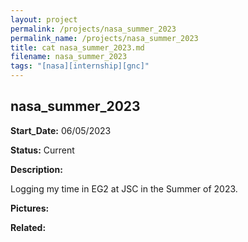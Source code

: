 ```yaml
---
layout: project
permalink: /projects/nasa_summer_2023
permalink_name: /projects/nasa_summer_2023
title: cat nasa_summer_2023.md
filename: nasa_summer_2023
tags: "[nasa][internship][gnc]"
---
```

## nasa_summer_2023

**Start_Date:** 06/05/2023

**Status:** Current

**Description:**

Logging my time in EG2 at JSC in the Summer of 2023.

**Pictures:**

**Related:**
